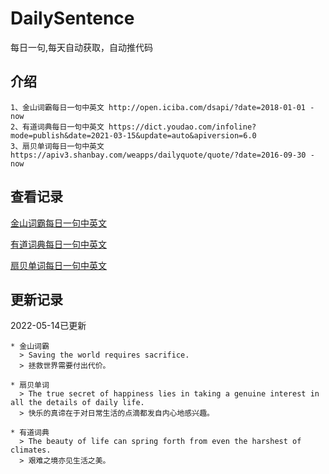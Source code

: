 # DailySentence

每日一句,每天自动获取，自动推代码

## 介绍

```
1、金山词霸每日一句中英文 http://open.iciba.com/dsapi/?date=2018-01-01 - now
2、有道词典每日一句中英文 https://dict.youdao.com/infoline?mode=publish&date=2021-03-15&update=auto&apiversion=6.0
3、扇贝单词每日一句中英文 https://apiv3.shanbay.com/weapps/dailyquote/quote/?date=2016-09-30 - now
```

## 查看记录

[金山词霸每日一句中英文](./data/iciba/)

[有道词典每日一句中英文](./data/youdao/)

[扇贝单词每日一句中英文](./data/shanbay/)

## 更新记录
2022-05-14已更新 
```
* 金山词霸
  > Saving the world requires sacrifice.
  > 拯救世界需要付出代价。

* 扇贝单词
  > The true secret of happiness lies in taking a genuine interest in all the details of daily life.
  > 快乐的真谛在于对日常生活的点滴都发自内心地感兴趣。

* 有道词典
  > The beauty of life can spring forth from even the harshest of climates.
  > 艰难之境亦见生活之美。

```
